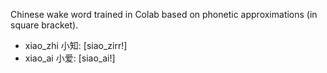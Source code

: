 Chinese wake word trained in Colab based on phonetic approximations (in square bracket). 
- xiao_zhi 小知: [siao_zirr!] 
- xiao_ai 小爱: [siao_ai!] 

